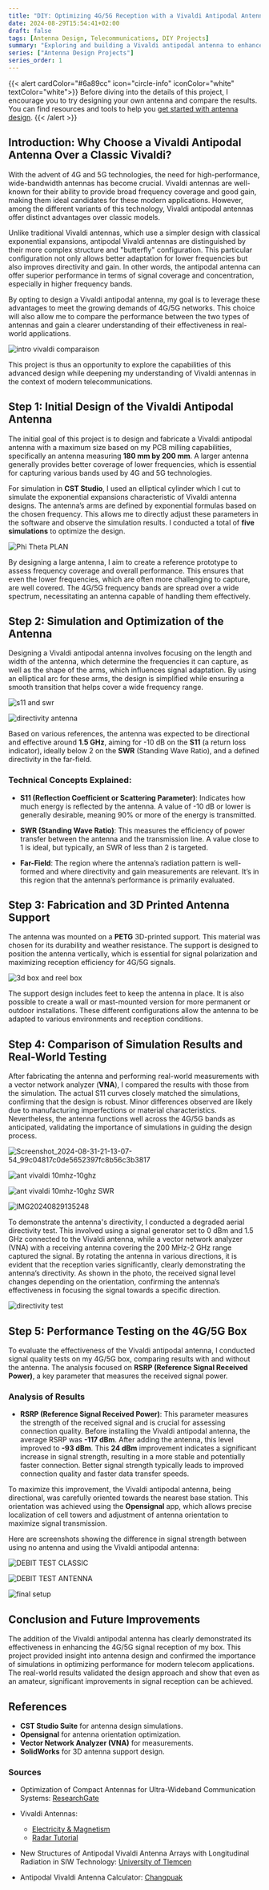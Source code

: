 ```yaml
---
title: "DIY: Optimizing 4G/5G Reception with a Vivaldi Antipodal Antenna"
date: 2024-08-29T15:54:41+02:00
draft: false
tags: [Antenna Design, Telecommunications, DIY Projects]
summary: "Exploring and building a Vivaldi antipodal antenna to enhance 4G/5G signal reception. Discover the process of design, simulation, fabrication, and performance testing."
series: ["Antenna Design Projects"]
series_order: 1
---
```


{{< alert cardColor="#6a89cc" icon="circle-info" iconColor="white" textColor="white">}}
Before diving into the details of this project, I encourage you to try designing your own antenna and compare the results. You can find resources and tools to help you [get started with antenna design](https://www.wikihow.com/Design-a-Simple-Antenna).
{{< /alert >}}

## Introduction: Why Choose a Vivaldi Antipodal Antenna Over a Classic Vivaldi?

With the advent of 4G and 5G technologies, the need for high-performance, wide-bandwidth antennas has become crucial. Vivaldi antennas are well-known for their ability to provide broad frequency coverage and good gain, making them ideal candidates for these modern applications. However, among the different variants of this technology, Vivaldi antipodal antennas offer distinct advantages over classic models.

Unlike traditional Vivaldi antennas, which use a simpler design with classical exponential expansions, antipodal Vivaldi antennas are distinguished by their more complex structure and "butterfly" configuration. This particular configuration not only allows better adaptation for lower frequencies but also improves directivity and gain. In other words, the antipodal antenna can offer superior performance in terms of signal coverage and concentration, especially in higher frequency bands.

By opting to design a Vivaldi antipodal antenna, my goal is to leverage these advantages to meet the growing demands of 4G/5G networks. This choice will also allow me to compare the performance between the two types of antennas and gain a clearer understanding of their effectiveness in real-world applications.

![intro vivaldi comparaison](https://github.com/user-attachments/assets/0e423aad-7604-4307-820e-0e669181a91a "Below is an overview of a Vivaldi antenna from Wikipedia and the antipodal Vivaldi antenna I designed and tested in this project")

This project is thus an opportunity to explore the capabilities of this advanced design while deepening my understanding of Vivaldi antennas in the context of modern telecommunications.

## Step 1: Initial Design of the Vivaldi Antipodal Antenna

The initial goal of this project is to design and fabricate a Vivaldi antipodal antenna with a maximum size based on my PCB milling capabilities, specifically an antenna measuring **180 mm by 200 mm**. A larger antenna generally provides better coverage of lower frequencies, which is essential for capturing various bands used by 4G and 5G technologies.

For simulation in **CST Studio**, I used an elliptical cylinder which I cut to simulate the exponential expansions characteristic of Vivaldi antenna designs. The antenna’s arms are defined by exponential formulas based on the chosen frequency. This allows me to directly adjust these parameters in the software and observe the simulation results. I conducted a total of **five simulations** to optimize the design.

![Phi   Theta PLAN](https://github.com/user-attachments/assets/73c29320-4c47-407d-b4af-cc53060db922 "Antenna design on CST studio")

By designing a large antenna, I aim to create a reference prototype to assess frequency coverage and overall performance. This ensures that even the lower frequencies, which are often more challenging to capture, are well covered. The 4G/5G frequency bands are spread over a wide spectrum, necessitating an antenna capable of handling them effectively.

## Step 2: Simulation and Optimization of the Antenna

Designing a Vivaldi antipodal antenna involves focusing on the length and width of the antenna, which determine the frequencies it can capture, as well as the shape of the arms, which influences signal adaptation. By using an elliptical arc for these arms, the design is simplified while ensuring a smooth transition that helps cover a wide frequency range.

![s11 and swr](https://github.com/user-attachments/assets/ad55cf9d-a1c7-4155-9e3b-19efa85cb246 "This image shows the simulation results of the S11 and SWR, demonstrating the antenna's effective impedance matching and optimal frequency performance")


![directivity antenna](https://github.com/user-attachments/assets/9b7d0204-b679-4075-9633-7f017d3e2ea3 "The following simulation results illustrate the antenna's performance in terms of gain and directivity")

Based on various references, the antenna was expected to be directional and effective around **1.5 GHz**, aiming for -10 dB on the **S11** (a return loss indicator), ideally below 2 on the **SWR** (Standing Wave Ratio), and a defined directivity in the far-field.

### Technical Concepts Explained:

- **S11 (Reflection Coefficient or Scattering Parameter)**: Indicates how much energy is reflected by the antenna. A value of -10 dB or lower is generally desirable, meaning 90% or more of the energy is transmitted.
  
- **SWR (Standing Wave Ratio)**: This measures the efficiency of power transfer between the antenna and the transmission line. A value close to 1 is ideal, but typically, an SWR of less than 2 is targeted.

- **Far-Field**: The region where the antenna’s radiation pattern is well-formed and where directivity and gain measurements are relevant. It’s in this region that the antenna’s performance is primarily evaluated.

## Step 3: Fabrication and 3D Printed Antenna Support

The antenna was mounted on a **PETG** 3D-printed support. This material was chosen for its durability and weather resistance. The support is designed to position the antenna vertically, which is essential for signal polarization and maximizing reception efficiency for 4G/5G signals.

![3d box and reel box](https://github.com/user-attachments/assets/a983d2ce-1980-4fec-acc8-b5b237b47fef "The image below shows the 3D-printed support created in SolidWorks, used to hold the antenna in position")


The support design includes feet to keep the antenna in place. It is also possible to create a wall or mast-mounted version for more permanent or outdoor installations. These different configurations allow the antenna to be adapted to various environments and reception conditions.

## Step 4: Comparison of Simulation Results and Real-World Testing

After fabricating the antenna and performing real-world measurements with a vector network analyzer (**VNA**), I compared the results with those from the simulation. The actual S11 curves closely matched the simulations, confirming that the design is robust. Minor differences observed are likely due to manufacturing imperfections or material characteristics. Nevertheless, the antenna functions well across the 4G/5G bands as anticipated, validating the importance of simulations in guiding the design process.

![Screenshot_2024-08-31-21-13-07-54_99c04817c0de5652397fc8b56c3b3817](https://github.com/user-attachments/assets/170a677f-7ffa-4826-a4ba-d2292ab50002 "Fabrication of the antenna using a DXF design on a PCB engraver")

![ant vivaldi 10mhz-10ghz](https://github.com/user-attachments/assets/06539666-e6cb-49b9-8456-2a2fe4028f34 "Below, the antenna is being tested with a vector network analyzer to verify the simulated results on S11")

![ant vivaldi 10mhz-10ghz SWR](https://github.com/user-attachments/assets/c9306b9b-cf36-482f-b208-cff1ecfb535f "Below, the antenna is being tested with a vector network analyzer to verify the simulated results on SWR")

![IMG20240829135248](https://github.com/user-attachments/assets/cb47020f-4bd7-4228-a03e-c2a60d11a217 "Setup for antenna testing")

To demonstrate the antenna's directivity, I conducted a degraded aerial directivity test. This involved using a signal generator set to 0 dBm and 1.5 GHz connected to the Vivaldi antenna, while a vector network analyzer (VNA) with a receiving antenna covering the 200 MHz-2 GHz range captured the signal. By rotating the antenna in various directions, it is evident that the reception varies significantly, clearly demonstrating the antenna’s directivity. As shown in the photo, the received signal level changes depending on the orientation, confirming the antenna’s effectiveness in focusing the signal towards a specific direction.

![directivity test](https://github.com/user-attachments/assets/d75c208f-6552-416b-b564-3e85693ba0aa "Directivity test")



## Step 5: Performance Testing on the 4G/5G Box

To evaluate the effectiveness of the Vivaldi antipodal antenna, I conducted signal quality tests on my 4G/5G box, comparing results with and without the antenna. The analysis focused on **RSRP (Reference Signal Received Power)**, a key parameter that measures the received signal power.

### Analysis of Results

- **RSRP (Reference Signal Received Power)**: This parameter measures the strength of the received signal and is crucial for assessing connection quality. Before installing the Vivaldi antipodal antenna, the average RSRP was **-117 dBm**. After adding the antenna, this level improved to **-93 dBm**. This **24 dBm** improvement indicates a significant increase in signal strength, resulting in a more stable and potentially faster connection. Better signal strength typically leads to improved connection quality and faster data transfer speeds.

To maximize this improvement, the Vivaldi antipodal antenna, being directional, was carefully oriented towards the nearest base station. This orientation was achieved using the **Opensignal** app, which allows precise localization of cell towers and adjustment of antenna orientation to maximize signal transmission.

Here are screenshots showing the difference in signal strength between using no antenna and using the Vivaldi antipodal antenna:

![DEBIT TEST CLASSIC](https://github.com/user-attachments/assets/59b4bac5-f67c-47d7-a776-9cb3ac5363ff "Signal levels and speeds before using the antipodal Vivaldi antenna")


![DEBIT TEST ANTENNA](https://github.com/user-attachments/assets/8cd19d35-7c5f-4ad4-9f3f-c30df18a03f3 "Signal levels and speeds after using the antipodal Vivaldi antenna")


![final setup](https://github.com/user-attachments/assets/0b8f49e3-1278-4fd0-99a5-eede020689d6 "Here is the antenna installed in its final environment, ready to optimize 4G/5G signal reception")


## Conclusion and Future Improvements

The addition of the Vivaldi antipodal antenna has clearly demonstrated its effectiveness in enhancing the 4G/5G signal reception of my box. This project provided insight into antenna design and confirmed the importance of simulations in optimizing performance for modern telecom applications. The real-world results validated the design approach and show that even as an amateur, significant improvements in signal reception can be achieved.

## References

- **CST Studio Suite** for antenna design simulations.
- **Opensignal** for antenna orientation optimization.
- **Vector Network Analyzer (VNA)** for measurements.
- **SolidWorks** for 3D antenna support design.

### Sources

- Optimization of Compact Antennas for Ultra-Wideband Communication Systems: [ResearchGate](https://www.researchgate.net/publication/332913224_Optimisation_d'antenne_compacte_pour_les_systemes_de_communication_ultra_large_bande)

- Vivaldi Antennas:
  - [Electricity & Magnetism](https://www.electricity-magnetism.org/fr/antenne-vivaldi/)
  - [Radar Tutorial](https://www.radartutorial.eu/06.antennas/Antenne%20Vivaldi.fr.html)

- New Structures of Antipodal Vivaldi Antenna Arrays with Longitudinal Radiation in SIW Technology: [University of Tlemcen](http://dspace1.univ-tlemcen.dz/handle/112/11049)

- Antipodal Vivaldi Antenna Calculator: [Changpuak](https://www.changpuak.ch/electronics/Antipodal_Vivaldi_Antenna_Designer.php)
